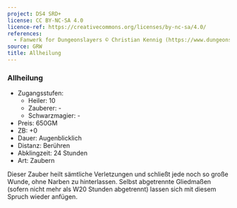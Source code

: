 ```yaml
---
project: DS4 SRD+
license: CC BY-NC-SA 4.0
licence-ref: https://creativecommons.org/licenses/by-nc-sa/4.0/
references: 
  - Fanwerk for Dungeonslayers © Christian Kennig (https://www.dungeonslayers.net/)
source: GRW
title: Allheilung
---
```


### Allheilung

- Zugangsstufen:
  - Heiler: 10
  - Zauberer: -
  - Schwarzmagier: -
- Preis: 650GM
- ZB: +0
- Dauer: Augenblicklich
- Distanz: Berühren
- Abklingzeit: 24 Stunden
- Art: Zaubern

Dieser Zauber heilt sämtliche Verletzungen und schließt jede noch so große Wunde, ohne Narben zu hinterlassen. Selbst abgetrennte Gliedmaßen (sofern nicht mehr als W20 Stunden abgetrennt) lassen sich mit diesem Spruch wieder anfügen.

